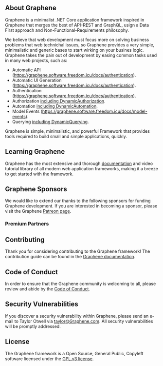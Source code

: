 <!-- <p align="center"><a href="https://graphene.software.freedom.icu" target="_blank"><img src="https://raw.githubusercontent.com/Graphene/art/master/logo-lockup/5%20SVG/2%20CMYK/1%20Full%20Color/Graphene-logolockup-cmyk-red.svg" width="400"></a></p>

<p align="center">
<a href="https://travis-ci.org/Graphene/framework"><img src="https://travis-ci.org/Graphene/framework.svg" alt="Build Status"></a>
<a href="https://packagist.org/packages/Graphene/framework"><img src="https://img.shields.io/packagist/dt/Graphene/framework" alt="Total Downloads"></a>
<a href="https://packagist.org/packages/Graphene/framework"><img src="https://img.shields.io/packagist/v/Graphene/framework" alt="Latest Stable Version"></a>
<a href="https://packagist.org/packages/Graphene/framework"><img src="https://img.shields.io/packagist/l/Graphene/framework" alt="License"></a>
</p> -->

## About Graphene

Graphene is a minimalist .NET Core application framework inspired in Graphene that merges the best of API-REST and GraphQL, usign a Data First approach and Non-Functional-Requirements philosophy.

We believe that web development must focus more on solving business problems that web technichal issues, so Graphene provides a very simple, minimalistic and generic bases to start wirking on your busines logic. Graphene takes the pain out of development by easing common tasks used in many web projects, such as:

- Automatic API (https://graphene.software.freedom.icu/docs/authentication).
- Automatic UI Generation (https://graphene.software.freedom.icu/docs/authentication).
- Authentication (https://graphene.software.freedom.icu/docs/authentication).
- Authorization [including DynamicAuthorization](https://graphene.software.freedom.icu/docs/authorization).
- Automation [including DynamicAutomation](https://graphene.software.freedom.icu/docs/automation).
- Model Events (https://graphene.software.freedom.icu/docs/model-events).
- Querying [including DynamicQuerying](https://graphene.software.freedom.icu/docs/querying).

Graphene is simple, minimalistic, and powerful Framework that provides tools required to build small and simple applications, quickly.

## Learning Graphene

Graphene has the most extensive and thorough [documentation](https://graphene.software.freedom.icu/docs) and video tutorial library of all modern web application frameworks, making it a breeze to get started with the framework.

<!-- If you don't feel like reading, [Laracasts](https://laracasts.com) can help. Laracasts contains over 1500 video tutorials on a range of topics including Graphene, modern PHP, unit testing, and JavaScript. Boost your skills by digging into our comprehensive video library. -->

## Graphene Sponsors

We would like to extend our thanks to the following sponsors for funding Graphene development. If you are interested in becoming a sponsor, please visit the Graphene [Patreon page](https://patreon.com/hi-diego).

### Premium Partners

<!-- - **[Vehikl](https://vehikl.com/)**
- **[Tighten Co.](https://tighten.co)**
- **[Kirschbaum Development Group](https://kirschbaumdevelopment.com)**
- **[64 Robots](https://64robots.com)**
- **[Cubet Techno Labs](https://cubettech.com)**
- **[Cyber-Duck](https://cyber-duck.co.uk)**
- **[Many](https://www.many.co.uk)**
- **[Webdock, Fast VPS Hosting](https://www.webdock.io/en)**
- **[DevSquad](https://devsquad.com)**
- **[Curotec](https://www.curotec.com/services/technologies/Graphene/)**
- **[OP.GG](https://op.gg)**
- **[CMS Max](https://www.cmsmax.com/)**
- **[WebReinvent](https://webreinvent.com/?utm_source=Graphene&utm_medium=github&utm_campaign=patreon-sponsors)**
- **[Lendio](https://lendio.com)**
- **[Romega Software](https://romegasoftware.com)** -->

## Contributing

Thank you for considering contributing to the Graphene framework! The contribution guide can be found in the [Graphene documentation](https://graphene.software.freedom.icu/docs/contributions).

## Code of Conduct

In order to ensure that the Graphene community is welcoming to all, please review and abide by the [Code of Conduct](https://graphene.software.freedom.icu/docs/contributions#code-of-conduct).

## Security Vulnerabilities

If you discover a security vulnerability within Graphene, please send an e-mail to Taylor Otwell via [taylor@Graphene.com](mailto:security.graphene.software@freedom.icu). All security vulnerabilities will be promptly addressed.

## License

The Graphene framework is a Open Source, General Public, Copyleft software licensed under the [GPL.v3 license](https://www.gnu.org/licenses/gpl-3.0.en.html).
